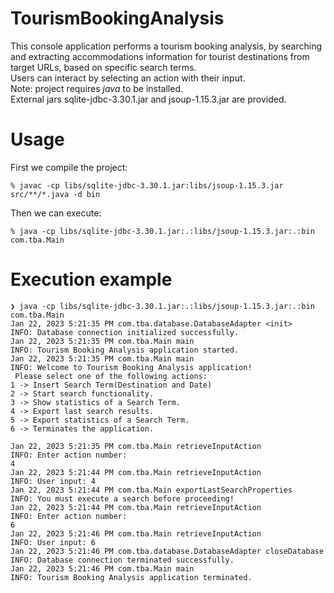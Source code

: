# TourismBookingAnalysis
This console application performs a tourism booking analysis, by searching and extracting accommodations information for tourist destinations from target URLs, based on specific search terms.
<br>
Users can interact by selecting an action with their input.
<br>
Note: project requires *java* to be installed.
<br>
External jars sqlite-jdbc-3.30.1.jar and jsoup-1.15.3.jar are provided.

# Usage
First we compile the project:
```
% javac -cp libs/sqlite-jdbc-3.30.1.jar:libs/jsoup-1.15.3.jar src/**/*.java -d bin
```
Then we can execute:
```
% java -cp libs/sqlite-jdbc-3.30.1.jar:.:libs/jsoup-1.15.3.jar:.:bin com.tba.Main
```

# Execution example
```
❯ java -cp libs/sqlite-jdbc-3.30.1.jar:.:libs/jsoup-1.15.3.jar:.:bin com.tba.Main
Jan 22, 2023 5:21:35 PM com.tba.database.DatabaseAdapter <init>
INFO: Database connection initialized successfully.
Jan 22, 2023 5:21:35 PM com.tba.Main main
INFO: Tourism Booking Analysis application started.
Jan 22, 2023 5:21:35 PM com.tba.Main main
INFO: Welcome to Tourism Booking Analysis application!
 Please select one of the following actions:
1 -> Insert Search Term(Destination and Date)
2 -> Start search functionality.
3 -> Show statistics of a Search Term.
4 -> Export last search results.
5 -> Export statistics of a Search Term.
6 -> Terminates the application.

Jan 22, 2023 5:21:35 PM com.tba.Main retrieveInputAction
INFO: Enter action number:
4
Jan 22, 2023 5:21:44 PM com.tba.Main retrieveInputAction
INFO: User input: 4
Jan 22, 2023 5:21:44 PM com.tba.Main exportLastSearchProperties
INFO: You must execute a search before proceeding!
Jan 22, 2023 5:21:44 PM com.tba.Main retrieveInputAction
INFO: Enter action number:
6
Jan 22, 2023 5:21:46 PM com.tba.Main retrieveInputAction
INFO: User input: 6
Jan 22, 2023 5:21:46 PM com.tba.database.DatabaseAdapter closeDatabase
INFO: Database connection terminated successfully.
Jan 22, 2023 5:21:46 PM com.tba.Main main
INFO: Tourism Booking Analysis application terminated.
```
